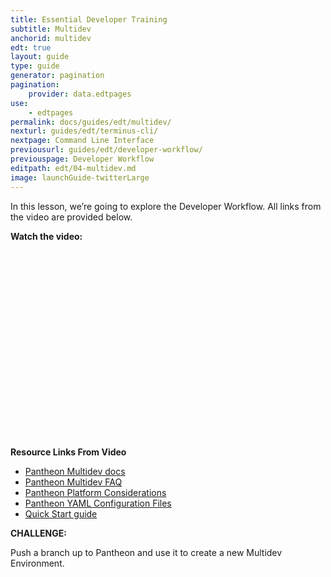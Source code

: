 ```yaml
---
title: Essential Developer Training
subtitle: Multidev
anchorid: multidev
edt: true
layout: guide
type: guide
generator: pagination
pagination:
    provider: data.edtpages
use:
    - edtpages
permalink: docs/guides/edt/multidev/
nexturl: guides/edt/terminus-cli/
nextpage: Command Line Interface
previousurl: guides/edt/developer-workflow/
previouspage: Developer Workflow
editpath: edt/04-multidev.md
image: launchGuide-twitterLarge
---
```


In this lesson, we’re going to explore the Developer Workflow.
All links from the video are provided below.

**Watch the video:**

<script src="https://fast.wistia.com/embed/medias/oza4t8cfiq.jsonp" async></script><script src="https://fast.wistia.com/assets/external/E-v1.js" async></script><div class="wistia_responsive_padding" style="padding:56.25% 0 0 0;position:relative;"><div class="wistia_responsive_wrapper" style="height:100%;left:0;position:absolute;top:0;width:100%;"><div class="wistia_embed wistia_async_oza4t8cfiq videoFoam=true" style="height:100%;position:relative;width:100%"><div class="wistia_swatch" style="height:100%;left:0;opacity:0;overflow:hidden;position:absolute;top:0;transition:opacity 200ms;width:100%;"><img src="https://fast.wistia.com/embed/medias/oza4t8cfiq/swatch" style="filter:blur(5px);height:100%;object-fit:contain;width:100%;" alt="preview of video with a play button" onload="this.parentNode.style.opacity=1;" /></div></div></div></div>

<br>

**Resource Links From Video**

 - [Pantheon Multidev docs](/docs/multidev/)
 - [Pantheon Multidev FAQ](/docs/multidev-faq/)
 - [Pantheon Platform Considerations](/docs/platform-considerations/)
 - [Pantheon YAML Configuration Files](/docs/pantheon-yml/)
 - [Quick Start guide](/docs/guides/quickstart/)

**CHALLENGE:**

Push a branch up to Pantheon and use it to create a new Multidev Environment.
